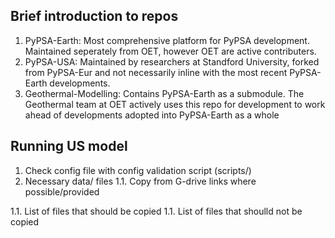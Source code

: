 ## Brief introduction to repos
1. PyPSA-Earth: Most comprehensive platform for PyPSA development. Maintained seperately from OET, however OET are active contributers.
1. PyPSA-USA: Maintained by researchers at Standford University, forked from PyPSA-Eur and not necessarily inline with the most recent PyPSA-Earth developments.
1. Geothermal-Modelling: Contains PyPSA-Earth as a submodule. The Geothermal team at OET actively uses this repo for development to work ahead of developments adopted into PyPSA-Earth as a whole

## Running US model 
1. Check config file with config validation script (scripts/)
1. Necessary data/ files
1.1. Copy from G-drive links where possible/provided

1.1. List of files that should be copied
1.1. List of files that shoulld not be copied